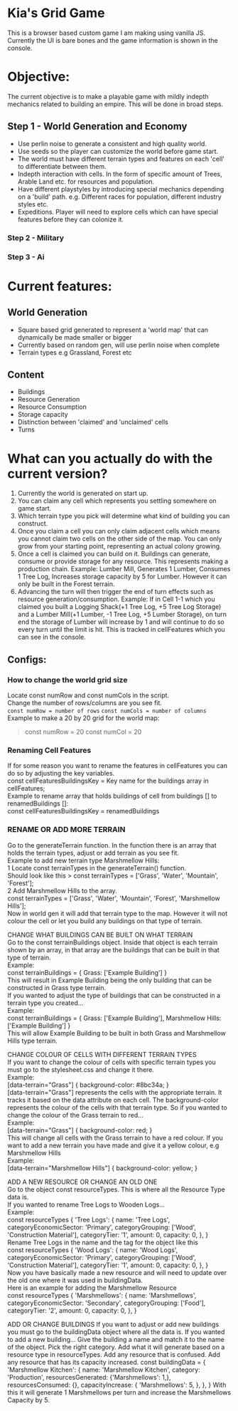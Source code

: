 # Kia's Grid Game 
This is a browser based custom game I am making using vanilla JS.
Currently the UI is bare bones and the game information is shown in the console.

# Objective:
The current objective is to make a playable game with mildly indepth mechanics related to building an empire. This will be done in broad steps.

## Step 1 - World Generation and Economy 
- Use perlin noise to generate a consistent and high quality world.
- Use seeds so the player can customize the world before game start. 
- The world must have different terrain types and features on each 'cell' to differentiate between them. 
- Indepth interaction with cells. In the form of specific amount of Trees, Arable Land etc. for resources and  population. 
- Have different playstyles by introducing special mechanics depending on a 'build' path. e.g. Different races for population, different industry styles etc. 
- Expeditions. Player will need to explore cells which can have special features before they can colonize it. 

### Step 2 - Military 
### Step 3 - Ai

# Current features: 
## World Generation 
- Square based grid generated to represent a 'world map' that can dynamically be made smaller or bigger 
- Currently based on random gen, will use perlin noise when complete 
- Terrain types e.g Grassland, Forest etc 

## Content 
- Buildings  
- Resource Generation 
- Resource Consumption 
- Storage capacity 
- Distinction between 'claimed' and 'unclaimed' cells
- Turns

# What can you actually do with the current version?
1. Currently the world is generated on start up.
2. You can claim any cell which represents you settling somewhere on game start.
3. Which terrain type you pick will determine what kind of building you can construct.
4. Once you claim a cell you can only claim adjacent cells which means you cannot claim two cells on the other side of the map. You can only grow from your starting point, representing an actual colony growing.
5. Once a cell is claimed you can build on it. Buildings can generate, consume or provide storage for any resource. This represents making a production chain.
Example: Lumber Mill, Generates 1 Lumber, Consumes 1 Tree Log, Increases storage capacity by 5 for Lumber. However it can only be built in the Forest terrain.
6. Advancing the turn will then trigger the end of turn effects such as resource generation/consumption.
Example: If in Cell 1-1 which you claimed you built a Logging Shack(+1 Tree Log, +5 Tree Log Storage) and a Lumber Mill(+1 Lumber, -1 Tree Log, +5 Lumber Storage), on turn end the storage of Lumber will increase by 1 and will continue to do so every turn until the limit is hit. This is tracked in cellFeatures which you can see in the console.

## Configs:
### How to change the world grid size
Locate const numRow and const numCols in the script.<br>
Change the number of rows/columns are you see fit.<br>
`const numRow = number of rows`
`const numCols = number of columns`
Example to make a 20 by 20 grid for the world map:<br>
>const numRow = 20 
>const numCol = 20 

### Renaming Cell Features
If for some reason you want to rename the features in cellFeatures you can do so by adjusting the key variables. <br/>
    const cellFeaturesBuildingsKey = Key name for the buildings array in cellFeatures; <br/>
Example to rename array that holds buildings of cell from buildings [] to renamedBuildings []: <br/>
    const cellFeaturesBuildingsKey = renamedBuildings <br/>

### RENAME OR ADD MORE TERRAIN <br/>
Go to the generateTerrain function. In the function there is an array that holds the terrain types, adjust or add terrain
as you see fit. <br/>
Example to add new terrain type Marshmellow Hills: <br/>
   1 Locate const terrainTypes in the generateTerrain() function. <br/>
    Should look like this >  const terrainTypes = ['Grass', 'Water', 'Mountain', 'Forest']; <br/>
   2 Add Marshmellow Hills to the array. <br/>
    const terrainTypes = ['Grass', 'Water', 'Mountain', 'Forest', 'Marshmellow Hills']; <br/>
    Now in world gen it will add that terrain type to the map. However it will not colour the cell or let you build any buildings on that type of terrain. <br/>

CHANGE WHAT BUILDINGS CAN BE BUILT ON WHAT TERRAIN <br/>
    Go to the const terrainBuildings object. Inside that object is each terrain shown by an array, in that array are the buildings that can be built in that type of terrain. <br/>
Example: <br/>
    const terrainBuildings = {
    Grass: ['Example Building']
    } <br/>
This will result in Example Building being the only building that can be constructed in Grass type terrain. <br/>
If you wanted to adjust the type of buildings that can be constructed in a terrain type you created... <br/>
Example: <br/>
    const terrainBuildings = {
    Grass: ['Example Building'],
    Marshmellow Hills: ['Example Building']
    } <br/>
This will allow Example Building to be built in both Grass and Marshmellow Hills type terrain. <br/>

CHANGE COLOUR OF CELLS WITH DIFFERENT TERRAIN TYPES <br/>
If you want to change the colour of cells with specific terrain types you must go to the stylesheet.css and change it there. <br/>
Example:<br/>
    [data-terrain="Grass"] {
    background-color: #8bc34a; 
    } <br/>
[data-terrain="Grass"] represents the cells with the appropriate terrain. It tracks it based on the data attribute on each cell. The background-color represents the colour of the cells with that terrain type. So if you wanted to change the colour of the Grass terrain to red... <br/>
Example: <br/>
    [data-terrain="Grass"] {
    background-color: red; 
    } <br/>
This will change all cells with the Grass terrain to have a red colour. If you want to add a new terrain you have made and give it a yellow colour, e.g Marshmellow Hills <br/>
Example: <br/>
    [data-terrain="Marshmellow Hills"] {
    background-color: yellow; 
    } <br/>

ADD A NEW RESOURCE OR CHANGE AN OLD ONE <br/>
Go to the object const resourceTypes. This is where all the Resource Type data is.  <br/>
If you wanted to rename Tree Logs to Wooden Logs... <br/>
Example: <br/>
    const resourceTypes {
        'Tree Logs': {
        name: 'Tree Logs',
        categoryEconomicSector: 'Primary',
        categoryGrouping: ['Wood', 'Construction Material'],
        categoryTier: '1',
        amount: 0,
        capacity: 0,
        },
    } <br/>
Rename Tree Logs in the name and the tag for the object like this <br/>
    const resourceTypes {
        'Wood Logs': {
        name: 'Wood Logs',
        categoryEconomicSector: 'Primary',
        categoryGrouping: ['Wood', 'Construction Material'],
        categoryTier: '1',
        amount: 0,
        capacity: 0,
        },
    } <br/>
Now you have basically made a new resource and will need to update over the old one where it was used in buildingData.<br/>
Here is an example for adding the Marshmellow Resource <br/>
     const resourceTypes {
        'Marshmellows': {
        name: 'Marshmellows',
        categoryEconomicSector: 'Secondary',
        categoryGrouping: ['Food'],
        categoryTier: '2',
        amount: 0,
        capacity: 0,
        },
    } <br/>

ADD OR CHANGE BUILDINGS
If you want to adjust or add new buildings you must go to the buildingData object where all the data is.
If you wanted to add a new building...
Give the building a name and match it to the name of the object. Pick the right category. Add what it will generate based on a resource type in resourceTypes. Add any resource that is confused. Add any resource that has its capacity increased.
    const buildingData = {
    'Marshmellow Kitchen': {
        name: 'Marshmellow Kitchen',
        category: 'Production',
        resourcesGenerated: {'Marshmellows': 1,},
        resourcesConsumed: {},
        capacityIncrease: {
        'Marshmellows': 5,
        },
        },
    }
With this it will generate 1 Marshmellows per turn and increase the Marshmellows Capacity by 5.
